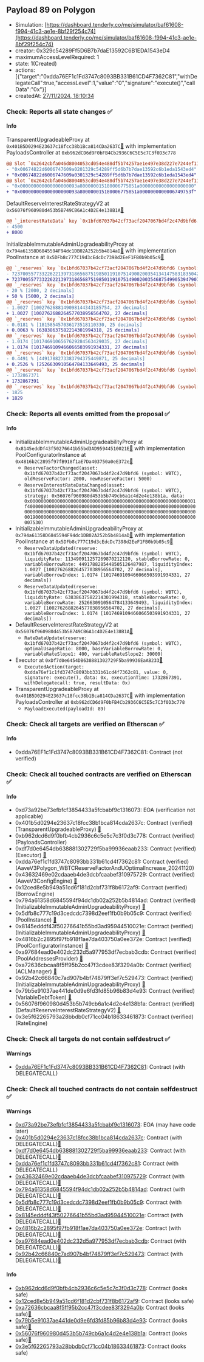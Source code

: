 ## Payload 89 on Polygon

- Simulation: [https://dashboard.tenderly.co/me/simulator/baf61608-f994-41c3-ae1e-8bf29f254c74](https://dashboard.tenderly.co/me/simulator/baf61608-f994-41c3-ae1e-8bf29f254c74)
- creator: 0x329c54289Ff5D6B7b7daE13592C6B1EDA1543eD4
- maximumAccessLevelRequired: 1
- state: 1(Created)
- actions: [{"target":"0xdda76EF1c1Fd3747c8093BB331B61CD4F7362C81","withDelegateCall":true,"accessLevel":1,"value":"0","signature":"execute()","callData":"0x"}]
- createdAt: [27/11/2024, 18:10:34](https://polygonscan.com/tx/0xaca83d6ef5a020fde890b0369359b4805b51eb19ffb8aa9c2786b6e26457a738)

### Check: Reports all state changes :white_check_mark:

#### Info


TransparentUpgradeableProxy at `0x401B5D0294E23637c18fcc38b1Bca814CDa2637C`[:ghost:](https://github.com/bgd-labs/aave-address-book "GovernanceV3Polygon.PAYLOADS_CONTROLLER") with implementation PayloadsController at `0xb962dCD6d9F0bFB4Cb2936C6C5E5c7C3f0D3c778`
```diff
@@ Slot `0x2642cbfa046d8004053cd054e488df5b74257ae1e497e38d227e7244ef11bf2d` @@
- "0x00674822d6006747609a0201329c54289ff5d6b7b7dae13592c6b1eda1543ed4"
+ "0x00674822d6006747609a0301329c54289ff5d6b7b7dae13592c6b1eda1543ed4"
@@ Slot `0x2642cbfa046d8004053cd054e488df5b74257ae1e497e38d227e7244ef11bf2e` @@
- "0x000000000000000000093a800000015180006775851a00000000000000000000"
+ "0x000000000000000000093a800000015180006775851a0000000000006749753f"
```

DefaultReserveInterestRateStrategyV2 at `0x56076f960980d453b5B749CB6A1c4D2E4e138B1A`[:ghost:](https://github.com/bgd-labs/aave-address-book "AaveV3Polygon.ASSETS.DAI.INTEREST_RATE_STRATEGY, AaveV3Polygon.ASSETS.LINK.INTEREST_RATE_STRATEGY, AaveV3Polygon.ASSETS.USDC.INTEREST_RATE_STRATEGY, AaveV3Polygon.ASSETS.WBTC.INTEREST_RATE_STRATEGY, AaveV3Polygon.ASSETS.WETH.INTEREST_RATE_STRATEGY, AaveV3Polygon.ASSETS.USDT.INTEREST_RATE_STRATEGY, AaveV3Polygon.ASSETS.AAVE.INTEREST_RATE_STRATEGY, AaveV3Polygon.ASSETS.WPOL.INTEREST_RATE_STRATEGY, AaveV3Polygon.ASSETS.CRV.INTEREST_RATE_STRATEGY, AaveV3Polygon.ASSETS.SUSHI.INTEREST_RATE_STRATEGY, AaveV3Polygon.ASSETS.GHST.INTEREST_RATE_STRATEGY, AaveV3Polygon.ASSETS.BAL.INTEREST_RATE_STRATEGY, AaveV3Polygon.ASSETS.DPI.INTEREST_RATE_STRATEGY, AaveV3Polygon.ASSETS.EURS.INTEREST_RATE_STRATEGY, AaveV3Polygon.ASSETS.jEUR.INTEREST_RATE_STRATEGY, AaveV3Polygon.ASSETS.EURA.INTEREST_RATE_STRATEGY, AaveV3Polygon.ASSETS.miMATIC.INTEREST_RATE_STRATEGY, AaveV3Polygon.ASSETS.stMATIC.INTEREST_RATE_STRATEGY, AaveV3Polygon.ASSETS.MaticX.INTEREST_RATE_STRATEGY, AaveV3Polygon.ASSETS.wstETH.INTEREST_RATE_STRATEGY, AaveV3Polygon.ASSETS.USDCn.INTEREST_RATE_STRATEGY")
```diff
@@ `_interestRateData` key `0x1bfd67037b42cf73acf2047067bd4f2c47d9bfd6.optimalUsageRatio` @@
- 4500
+ 8000
```

InitializableImmutableAdminUpgradeabilityProxy at `0x794a61358D6845594F94dc1DB02A252b5b4814aD`[:ghost:](https://github.com/bgd-labs/aave-address-book "AaveV3Polygon.POOL") with implementation PoolInstance at `0x5DFb8c777C19d3cEdcDc7398d2EeF1FB0b9b05c9`[:ghost:](https://github.com/bgd-labs/aave-address-book "AaveV3Polygon.POOL_IMPL")
```diff
@@ `_reserves` key `0x1bfd67037b42cf73acf2047067bd4f2c47d9bfd6 (symbol: WBTC).configuration.data` @@
- 7237005577332262213973186568751985011910751490020035413414758318350423039108
+ 7237005577332262213973186568751985011910751490020035468754990539479077887108
@@ `_reserves` key `0x1bfd67037b42cf73acf2047067bd4f2c47d9bfd6 (symbol: WBTC).configuration.data_decoded.reserveFactor` @@
- 20 % [2000, 2 decimals]
+ 50 % [5000, 2 decimals]
@@ `_reserves` key `0x1bfd67037b42cf73acf2047067bd4f2c47d9bfd6 (symbol: WBTC).liquidityIndex` @@
- 1.0027 [1002762688149098144343185754, 27 decimals]
+ 1.0027 [1002762688264577038956564702, 27 decimals]
@@ `_reserves` key `0x1bfd67037b42cf73acf2047067bd4f2c47d9bfd6 (symbol: WBTC).currentLiquidityRate` @@
- 0.0181 % [181585457036173518110330, 25 decimals]
+ 0.0063 % [63838637582214301994318, 25 decimals]
@@ `_reserves` key `0x1bfd67037b42cf73acf2047067bd4f2c47d9bfd6 (symbol: WBTC).variableBorrowIndex` @@
- 1.0174 [1017469106567629284563429035, 27 decimals]
+ 1.0174 [1017469109466066503991934331, 27 decimals]
@@ `_reserves` key `0x1bfd67037b42cf73acf2047067bd4f2c47d9bfd6 (symbol: WBTC).currentVariableBorrowRate` @@
- 0.4491 % [4491788273383794375449871, 25 decimals]
+ 0.2526 % [2526630910564784133649493, 25 decimals]
@@ `_reserves` key `0x1bfd67037b42cf73acf2047067bd4f2c47d9bfd6 (symbol: WBTC).lastUpdateTimestamp` @@
- 1732867371
+ 1732867391
@@ `_reserves` key `0x1bfd67037b42cf73acf2047067bd4f2c47d9bfd6 (symbol: WBTC).accruedToTreasury` @@
- 1825
+ 1829
```


### Check: Reports all events emitted from the proposal :white_check_mark:

#### Info

- InitializableImmutableAdminUpgradeabilityProxy at `0x8145eddDf43f50276641b55bd3AD95944510021E`[:ghost:](https://github.com/bgd-labs/aave-address-book "AaveV3Polygon.POOL_CONFIGURATOR") with implementation PoolConfiguratorInstance at `0x4816b2C2895f97fB918f1aE7Da403750a0eE372e`[:ghost:](https://github.com/bgd-labs/aave-address-book "AaveV3Polygon.POOL_CONFIGURATOR_IMPL")
  - `ReserveFactorChanged(asset: 0x1bfd67037b42cf73acf2047067bd4f2c47d9bfd6 (symbol: WBTC), oldReserveFactor: 2000, newReserveFactor: 5000)`
  - `ReserveInterestRateDataChanged(asset: 0x1bfd67037b42cf73acf2047067bd4f2c47d9bfd6 (symbol: WBTC), strategy: 0x56076f960980d453b5b749cb6a1c4d2e4e138b1a, data: 0x0000000000000000000000000000000000000000000000000000000000001f40000000000000000000000000000000000000000000000000000000000000000000000000000000000000000000000000000000000000000000000000000001900000000000000000000000000000000000000000000000000000000000007530)`
- InitializableImmutableAdminUpgradeabilityProxy at `0x794a61358D6845594F94dc1DB02A252b5b4814aD`[:ghost:](https://github.com/bgd-labs/aave-address-book "AaveV3Polygon.POOL") with implementation PoolInstance at `0x5DFb8c777C19d3cEdcDc7398d2EeF1FB0b9b05c9`[:ghost:](https://github.com/bgd-labs/aave-address-book "AaveV3Polygon.POOL_IMPL")
  - `ReserveDataUpdated(reserve: 0x1bfd67037b42cf73acf2047067bd4f2c47d9bfd6 (symbol: WBTC), liquidityRate: 113490911257269870212120, stableBorrowRate: 0, variableBorrowRate: 4491788285448505126487987, liquidityIndex: 1.0027 [1002762688264577038956564702, 27 decimals], variableBorrowIndex: 1.0174 [1017469109466066503991934331, 27 decimals])`
  - `ReserveDataUpdated(reserve: 0x1bfd67037b42cf73acf2047067bd4f2c47d9bfd6 (symbol: WBTC), liquidityRate: 63838637582214301994318, stableBorrowRate: 0, variableBorrowRate: 2526630910564784133649493, liquidityIndex: 1.0027 [1002762688264577038956564702, 27 decimals], variableBorrowIndex: 1.0174 [1017469109466066503991934331, 27 decimals])`
- DefaultReserveInterestRateStrategyV2 at `0x56076f960980d453b5B749CB6A1c4D2E4e138B1A`[:ghost:](https://github.com/bgd-labs/aave-address-book "AaveV3Polygon.ASSETS.DAI.INTEREST_RATE_STRATEGY, AaveV3Polygon.ASSETS.LINK.INTEREST_RATE_STRATEGY, AaveV3Polygon.ASSETS.USDC.INTEREST_RATE_STRATEGY, AaveV3Polygon.ASSETS.WBTC.INTEREST_RATE_STRATEGY, AaveV3Polygon.ASSETS.WETH.INTEREST_RATE_STRATEGY, AaveV3Polygon.ASSETS.USDT.INTEREST_RATE_STRATEGY, AaveV3Polygon.ASSETS.AAVE.INTEREST_RATE_STRATEGY, AaveV3Polygon.ASSETS.WPOL.INTEREST_RATE_STRATEGY, AaveV3Polygon.ASSETS.CRV.INTEREST_RATE_STRATEGY, AaveV3Polygon.ASSETS.SUSHI.INTEREST_RATE_STRATEGY, AaveV3Polygon.ASSETS.GHST.INTEREST_RATE_STRATEGY, AaveV3Polygon.ASSETS.BAL.INTEREST_RATE_STRATEGY, AaveV3Polygon.ASSETS.DPI.INTEREST_RATE_STRATEGY, AaveV3Polygon.ASSETS.EURS.INTEREST_RATE_STRATEGY, AaveV3Polygon.ASSETS.jEUR.INTEREST_RATE_STRATEGY, AaveV3Polygon.ASSETS.EURA.INTEREST_RATE_STRATEGY, AaveV3Polygon.ASSETS.miMATIC.INTEREST_RATE_STRATEGY, AaveV3Polygon.ASSETS.stMATIC.INTEREST_RATE_STRATEGY, AaveV3Polygon.ASSETS.MaticX.INTEREST_RATE_STRATEGY, AaveV3Polygon.ASSETS.wstETH.INTEREST_RATE_STRATEGY, AaveV3Polygon.ASSETS.USDCn.INTEREST_RATE_STRATEGY")
  - `RateDataUpdate(reserve: 0x1bfd67037b42cf73acf2047067bd4f2c47d9bfd6 (symbol: WBTC), optimalUsageRatio: 8000, baseVariableBorrowRate: 0, variableRateSlope1: 400, variableRateSlope2: 30000)`
- Executor at `0xDf7d0e6454DB638881302729F5ba99936EaAB233`[:ghost:](https://github.com/bgd-labs/aave-address-book "AaveV2Polygon.POOL_ADMIN, AaveV3Polygon.ACL_ADMIN, GovernanceV3Polygon.EXECUTOR_LVL_1")
  - `ExecutedAction(target: 0xdda76ef1c1fd3747c8093bb331b61cd4f7362c81, value: 0, signature: execute(), data: 0x, executionTime: 1732867391, withDelegatecall: true, resultData: 0x)`
- TransparentUpgradeableProxy at `0x401B5D0294E23637c18fcc38b1Bca814CDa2637C`[:ghost:](https://github.com/bgd-labs/aave-address-book "GovernanceV3Polygon.PAYLOADS_CONTROLLER") with implementation PayloadsController at `0xb962dCD6d9F0bFB4Cb2936C6C5E5c7C3f0D3c778`
  - `PayloadExecuted(payloadId: 89)`

### Check: Check all targets are verified on Etherscan :white_check_mark:

#### Info

- 0xdda76EF1c1Fd3747c8093BB331B61CD4F7362C81: Contract (not verified) 

### Check: Check all touched contracts are verified on Etherscan :white_check_mark:

#### Info

- 0xd73a92be73efbfcf3854433a5fcbabf9c1316073: EOA (verification not applicable)
- 0x401b5d0294e23637c18fcc38b1bca814cda2637c: Contract (verified) (TransparentUpgradeableProxy) [:ghost:](https://github.com/bgd-labs/aave-address-book "GovernanceV3Polygon.PAYLOADS_CONTROLLER")
- 0xb962dcd6d9f0bfb4cb2936c6c5e5c7c3f0d3c778: Contract (verified) (PayloadsController) 
- 0xdf7d0e6454db638881302729f5ba99936eaab233: Contract (verified) (Executor) [:ghost:](https://github.com/bgd-labs/aave-address-book "AaveV2Polygon.POOL_ADMIN, AaveV3Polygon.ACL_ADMIN, GovernanceV3Polygon.EXECUTOR_LVL_1")
- 0xdda76ef1c1fd3747c8093bb331b61cd4f7362c81: Contract (verified) (AaveV3Polygon_WBTCReserveFactorAndUOptimalIncrease_20241120) 
- 0x43632469e02cdaaeb4de3dcbfcaabef310975729: Contract (verified) (AaveV3ConfigEngine) [:ghost:](https://github.com/bgd-labs/aave-address-book "AaveV3Polygon.CONFIG_ENGINE")
- 0x12ced8e5b949a51cd6f181d2cbf731f8b6172af9: Contract (verified) (BorrowEngine) 
- 0x794a61358d6845594f94dc1db02a252b5b4814ad: Contract (verified) (InitializableImmutableAdminUpgradeabilityProxy) [:ghost:](https://github.com/bgd-labs/aave-address-book "AaveV3Polygon.POOL")
- 0x5dfb8c777c19d3cedcdc7398d2eef1fb0b9b05c9: Contract (verified) (PoolInstance) [:ghost:](https://github.com/bgd-labs/aave-address-book "AaveV3Polygon.POOL_IMPL")
- 0x8145edddf43f50276641b55bd3ad95944510021e: Contract (verified) (InitializableImmutableAdminUpgradeabilityProxy) [:ghost:](https://github.com/bgd-labs/aave-address-book "AaveV3Polygon.POOL_CONFIGURATOR")
- 0x4816b2c2895f97fb918f1ae7da403750a0ee372e: Contract (verified) (PoolConfiguratorInstance) [:ghost:](https://github.com/bgd-labs/aave-address-book "AaveV3Polygon.POOL_CONFIGURATOR_IMPL")
- 0xa97684ead0e402dc232d5a977953df7ecbab3cdb: Contract (verified) (PoolAddressesProvider) [:ghost:](https://github.com/bgd-labs/aave-address-book "AaveV3Polygon.POOL_ADDRESSES_PROVIDER")
- 0xa72636cbcaa8f5ff95b2cc47f3cdee83f3294a0b: Contract (verified) (ACLManager) [:ghost:](https://github.com/bgd-labs/aave-address-book "AaveV3Polygon.ACL_MANAGER")
- 0x92b42c66840c7ad907b4bf74879ff3ef7c529473: Contract (verified) (InitializableImmutableAdminUpgradeabilityProxy) [:ghost:](https://github.com/bgd-labs/aave-address-book "AaveV3Polygon.ASSETS.WBTC.V_TOKEN")
- 0x79b5e91037ae441de0d9e6fd3fd85b96b83d4e93: Contract (verified) (VariableDebtToken) [:ghost:](https://github.com/bgd-labs/aave-address-book "AaveV3Polygon.DEFAULT_VARIABLE_DEBT_TOKEN_IMPL_REV_2")
- 0x56076f960980d453b5b749cb6a1c4d2e4e138b1a: Contract (verified) (DefaultReserveInterestRateStrategyV2) [:ghost:](https://github.com/bgd-labs/aave-address-book "AaveV3Polygon.ASSETS.DAI.INTEREST_RATE_STRATEGY, AaveV3Polygon.ASSETS.LINK.INTEREST_RATE_STRATEGY, AaveV3Polygon.ASSETS.USDC.INTEREST_RATE_STRATEGY, AaveV3Polygon.ASSETS.WBTC.INTEREST_RATE_STRATEGY, AaveV3Polygon.ASSETS.WETH.INTEREST_RATE_STRATEGY, AaveV3Polygon.ASSETS.USDT.INTEREST_RATE_STRATEGY, AaveV3Polygon.ASSETS.AAVE.INTEREST_RATE_STRATEGY, AaveV3Polygon.ASSETS.WPOL.INTEREST_RATE_STRATEGY, AaveV3Polygon.ASSETS.CRV.INTEREST_RATE_STRATEGY, AaveV3Polygon.ASSETS.SUSHI.INTEREST_RATE_STRATEGY, AaveV3Polygon.ASSETS.GHST.INTEREST_RATE_STRATEGY, AaveV3Polygon.ASSETS.BAL.INTEREST_RATE_STRATEGY, AaveV3Polygon.ASSETS.DPI.INTEREST_RATE_STRATEGY, AaveV3Polygon.ASSETS.EURS.INTEREST_RATE_STRATEGY, AaveV3Polygon.ASSETS.jEUR.INTEREST_RATE_STRATEGY, AaveV3Polygon.ASSETS.EURA.INTEREST_RATE_STRATEGY, AaveV3Polygon.ASSETS.miMATIC.INTEREST_RATE_STRATEGY, AaveV3Polygon.ASSETS.stMATIC.INTEREST_RATE_STRATEGY, AaveV3Polygon.ASSETS.MaticX.INTEREST_RATE_STRATEGY, AaveV3Polygon.ASSETS.wstETH.INTEREST_RATE_STRATEGY, AaveV3Polygon.ASSETS.USDCn.INTEREST_RATE_STRATEGY")
- 0x3e5f62265793a28bbdb0cf71cc04b18633461873: Contract (verified) (RateEngine) 

### Check: Check all targets do not contain selfdestruct :white_check_mark:

#### Warnings

- [0xdda76EF1c1Fd3747c8093BB331B61CD4F7362C81](https://polygonscan.com/address/0xdda76EF1c1Fd3747c8093BB331B61CD4F7362C81): Contract (with DELEGATECALL)

### Check: Check all touched contracts do not contain selfdestruct :white_check_mark:

#### Warnings

- [0xd73a92be73efbfcf3854433a5fcbabf9c1316073](https://polygonscan.com/address/0xd73a92be73efbfcf3854433a5fcbabf9c1316073): EOA (may have code later)
- [0x401b5d0294e23637c18fcc38b1bca814cda2637c](https://polygonscan.com/address/0x401b5d0294e23637c18fcc38b1bca814cda2637c): Contract (with DELEGATECALL)[:ghost:](https://github.com/bgd-labs/aave-address-book "GovernanceV3Polygon.PAYLOADS_CONTROLLER")
- [0xdf7d0e6454db638881302729f5ba99936eaab233](https://polygonscan.com/address/0xdf7d0e6454db638881302729f5ba99936eaab233): Contract (with DELEGATECALL)[:ghost:](https://github.com/bgd-labs/aave-address-book "AaveV2Polygon.POOL_ADMIN, AaveV3Polygon.ACL_ADMIN, GovernanceV3Polygon.EXECUTOR_LVL_1")
- [0xdda76ef1c1fd3747c8093bb331b61cd4f7362c81](https://polygonscan.com/address/0xdda76ef1c1fd3747c8093bb331b61cd4f7362c81): Contract (with DELEGATECALL)
- [0x43632469e02cdaaeb4de3dcbfcaabef310975729](https://polygonscan.com/address/0x43632469e02cdaaeb4de3dcbfcaabef310975729): Contract (with DELEGATECALL)[:ghost:](https://github.com/bgd-labs/aave-address-book "AaveV3Polygon.CONFIG_ENGINE")
- [0x794a61358d6845594f94dc1db02a252b5b4814ad](https://polygonscan.com/address/0x794a61358d6845594f94dc1db02a252b5b4814ad): Contract (with DELEGATECALL)[:ghost:](https://github.com/bgd-labs/aave-address-book "AaveV3Polygon.POOL")
- [0x5dfb8c777c19d3cedcdc7398d2eef1fb0b9b05c9](https://polygonscan.com/address/0x5dfb8c777c19d3cedcdc7398d2eef1fb0b9b05c9): Contract (with DELEGATECALL)[:ghost:](https://github.com/bgd-labs/aave-address-book "AaveV3Polygon.POOL_IMPL")
- [0x8145edddf43f50276641b55bd3ad95944510021e](https://polygonscan.com/address/0x8145edddf43f50276641b55bd3ad95944510021e): Contract (with DELEGATECALL)[:ghost:](https://github.com/bgd-labs/aave-address-book "AaveV3Polygon.POOL_CONFIGURATOR")
- [0x4816b2c2895f97fb918f1ae7da403750a0ee372e](https://polygonscan.com/address/0x4816b2c2895f97fb918f1ae7da403750a0ee372e): Contract (with DELEGATECALL)[:ghost:](https://github.com/bgd-labs/aave-address-book "AaveV3Polygon.POOL_CONFIGURATOR_IMPL")
- [0xa97684ead0e402dc232d5a977953df7ecbab3cdb](https://polygonscan.com/address/0xa97684ead0e402dc232d5a977953df7ecbab3cdb): Contract (with DELEGATECALL)[:ghost:](https://github.com/bgd-labs/aave-address-book "AaveV3Polygon.POOL_ADDRESSES_PROVIDER")
- [0x92b42c66840c7ad907b4bf74879ff3ef7c529473](https://polygonscan.com/address/0x92b42c66840c7ad907b4bf74879ff3ef7c529473): Contract (with DELEGATECALL)[:ghost:](https://github.com/bgd-labs/aave-address-book "AaveV3Polygon.ASSETS.WBTC.V_TOKEN")

#### Info

- [0xb962dcd6d9f0bfb4cb2936c6c5e5c7c3f0d3c778](https://polygonscan.com/address/0xb962dcd6d9f0bfb4cb2936c6c5e5c7c3f0d3c778): Contract (looks safe)
- [0x12ced8e5b949a51cd6f181d2cbf731f8b6172af9](https://polygonscan.com/address/0x12ced8e5b949a51cd6f181d2cbf731f8b6172af9): Contract (looks safe)
- [0xa72636cbcaa8f5ff95b2cc47f3cdee83f3294a0b](https://polygonscan.com/address/0xa72636cbcaa8f5ff95b2cc47f3cdee83f3294a0b): Contract (looks safe)[:ghost:](https://github.com/bgd-labs/aave-address-book "AaveV3Polygon.ACL_MANAGER")
- [0x79b5e91037ae441de0d9e6fd3fd85b96b83d4e93](https://polygonscan.com/address/0x79b5e91037ae441de0d9e6fd3fd85b96b83d4e93): Contract (looks safe)[:ghost:](https://github.com/bgd-labs/aave-address-book "AaveV3Polygon.DEFAULT_VARIABLE_DEBT_TOKEN_IMPL_REV_2")
- [0x56076f960980d453b5b749cb6a1c4d2e4e138b1a](https://polygonscan.com/address/0x56076f960980d453b5b749cb6a1c4d2e4e138b1a): Contract (looks safe)[:ghost:](https://github.com/bgd-labs/aave-address-book "AaveV3Polygon.ASSETS.DAI.INTEREST_RATE_STRATEGY, AaveV3Polygon.ASSETS.LINK.INTEREST_RATE_STRATEGY, AaveV3Polygon.ASSETS.USDC.INTEREST_RATE_STRATEGY, AaveV3Polygon.ASSETS.WBTC.INTEREST_RATE_STRATEGY, AaveV3Polygon.ASSETS.WETH.INTEREST_RATE_STRATEGY, AaveV3Polygon.ASSETS.USDT.INTEREST_RATE_STRATEGY, AaveV3Polygon.ASSETS.AAVE.INTEREST_RATE_STRATEGY, AaveV3Polygon.ASSETS.WPOL.INTEREST_RATE_STRATEGY, AaveV3Polygon.ASSETS.CRV.INTEREST_RATE_STRATEGY, AaveV3Polygon.ASSETS.SUSHI.INTEREST_RATE_STRATEGY, AaveV3Polygon.ASSETS.GHST.INTEREST_RATE_STRATEGY, AaveV3Polygon.ASSETS.BAL.INTEREST_RATE_STRATEGY, AaveV3Polygon.ASSETS.DPI.INTEREST_RATE_STRATEGY, AaveV3Polygon.ASSETS.EURS.INTEREST_RATE_STRATEGY, AaveV3Polygon.ASSETS.jEUR.INTEREST_RATE_STRATEGY, AaveV3Polygon.ASSETS.EURA.INTEREST_RATE_STRATEGY, AaveV3Polygon.ASSETS.miMATIC.INTEREST_RATE_STRATEGY, AaveV3Polygon.ASSETS.stMATIC.INTEREST_RATE_STRATEGY, AaveV3Polygon.ASSETS.MaticX.INTEREST_RATE_STRATEGY, AaveV3Polygon.ASSETS.wstETH.INTEREST_RATE_STRATEGY, AaveV3Polygon.ASSETS.USDCn.INTEREST_RATE_STRATEGY")
- [0x3e5f62265793a28bbdb0cf71cc04b18633461873](https://polygonscan.com/address/0x3e5f62265793a28bbdb0cf71cc04b18633461873): Contract (looks safe)

